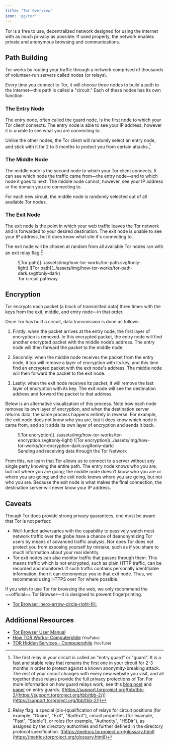 ```yaml
---
title: "Tor Overview"
icon: 'pg/tor'
---
```


Tor is a free to use, decentralized network designed for using the internet with as much privacy as possible. If used properly, the network enables private and anonymous browsing and communications.

## Path Building

Tor works by routing your traffic through a network comprised of thousands of volunteer-run servers called nodes (or relays).

Every time you connect to Tor, it will choose three nodes to build a path to the internet—this path is called a "circuit." Each of these nodes has its own function:

### The Entry Node

The entry node, often called the guard node, is the first node to which your Tor client connects. The entry node is able to see your IP address, however it is unable to see what you are connecting to.

Unlike the other nodes, the Tor client will randomly select an entry node, and stick with it for 2 to 3 months to protect you from certain attacks.[^1]

[^1]: The first relay in your circuit is called an "entry guard" or "guard". It is a fast and stable relay that remains the first one in your circuit for 2-3 months in order to protect against a known anonymity-breaking attack. The rest of your circuit changes with every new website you visit, and all together these relays provide the full privacy protections of Tor. For more information on how guard relays work, see this [blog post](https://blog.torproject.org/improving-tors-anonymity-changing-guard-parameters) and [paper](https://www-users.cs.umn.edu/~hoppernj/single_guard.pdf) on entry guards. ([https://support.torproject.org/tbb/tbb-2/(https://support.torproject.org/tbb/tbb-2/)](https://support.torproject.org/tbb/tbb-2/))

### The Middle Node

The middle node is the second node to which your Tor client connects. It can see which node the traffic came from—the entry node—and to which node it goes to next. The middle node cannot, however, see your IP address or the domain you are connecting to.

For each new circuit, the middle node is randomly selected out of all available Tor nodes.

### The Exit Node

The exit node is the point in which your web traffic leaves the Tor network and is forwarded to your desired destination. The exit node is unable to see your IP address, but it does know what site it's connecting to.

The exit node will be chosen at random from all available Tor nodes ran with an exit relay flag.[^2]

[^2]: Relay flag: a special (dis-)qualification of relays for circuit positions (for example, "Guard", "Exit", "BadExit"), circuit properties (for example, "Fast", "Stable"), or roles (for example, "Authority", "HSDir"), as assigned by the directory authorities and further defined in the directory protocol specification. ([https://metrics.torproject.org/glossary.html](https://metrics.torproject.org/glossary.html))

<figure markdown>
  ![Tor path](../assets/img/how-tor-works/tor-path.svg#only-light)
  ![Tor path](../assets/img/how-tor-works/tor-path-dark.svg#only-dark)
  <figcaption>Tor circuit pathway</figcaption>
</figure>

## Encryption

Tor encrypts each packet (a block of transmitted data) three times with the keys from the exit, middle, and entry node—in that order.

Once Tor has built a circuit, data transmission is done as follows:

1. Firstly: when the packet arrives at the entry node, the first layer of encryption is removed. In this encrypted packet, the entry node will find another encrypted packet with the middle node’s address. The entry node will then forward the packet to the middle node.

2. Secondly: when the middle node receives the packet from the entry node, it too will remove a layer of encryption with its key, and this time find an encrypted packet with the exit node's address. The middle node will then forward the packet to the exit node.

3. Lastly: when the exit node receives its packet, it will remove the last layer of encryption with its key. The exit node will see the destination address and forward the packet to that address.

Below is an alternative visualization of this process. Note how each node removes its own layer of encryption, and when the destination server returns data, the same process happens entirely in reverse. For example, the exit node does not know who you are, but it does know which node it came from, and so it adds its own layer of encryption and sends it back.

<figure markdown>
  ![Tor encryption](../assets/img/how-tor-works/tor-encryption.svg#only-light)
  ![Tor encryption](../assets/img/how-tor-works/tor-encryption-dark.svg#only-dark)
  <figcaption>Sending and receiving data through the Tor Network</figcaption>
</figure>

From this, we learn that Tor allows us to connect to a server without any single party knowing the entire path. The entry node knows who you are, but not where you are going; the middle node doesn’t know who you are or where you are going; and the exit node knows where you are going, but not who you are. Because the exit node is what makes the final connection, the destination server will never know your IP address.

## Caveats

Though Tor does provide strong privacy guarantees, one must be aware that Tor is not perfect:

- Well-funded adversaries with the capability to passively watch most network traffic over the globe have a chance of deanonymizing Tor users by means of advanced traffic analysis. Nor does Tor does not protect you from exposing yourself by mistake, such as if you share to much information about your real identity.
- Tor exit nodes can also monitor traffic that passes through them. This means traffic which is not encrypted, such as plain HTTP traffic, can be recorded and monitored. If such traffic contains personally identifiable information, then it can denonymize you to that exit node. Thus, we recommend using HTTPS over Tor where possible.

If you wish to use Tor for browsing the web, we only recommend the ==official== Tor Browser—it is designed to prevent fingerprinting.

- [Tor Browser :hero-arrow-circle-right-fill:](../browsers.md#tor-browser)

## Additional Resources

- [Tor Browser User Manual](https://tb-manual.torproject.org)
- [How TOR Works- Computerphile](https://www.youtube-nocookie.com/embed/QRYzre4bf7I) <small>(YouTube)</small>
- [TOR Hidden Services - Computerphile](https://www.youtube-nocookie.com/embed/lVcbq_a5N9I) <small>(YouTube)</small>